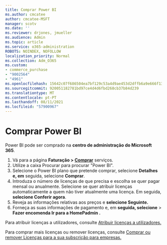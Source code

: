 ```yaml
---
title: Comprar Power BI
ms.author: cmcatee
author: cmcatee-MSFT
manager: scotv
ms.date: ''
ms.reviewer: drjones, jmueller
ms.audience: Admin
ms.topic: article
ms.service: o365-administration
ROBOTS: NOINDEX, NOFOLLOW
localization_priority: Normal
ms.collection: Adm_O365
ms.custom:
- commerce_purchase
- "9002564"
- "4961"
ms.openlocfilehash: 15642c07f686504ea7bf129c53a4d9ae453d2dffb6a9e666f1312ed35acf9c16
ms.sourcegitcommit: 920051182781bd97ce4d4d6fbd268cb37b84d239
ms.translationtype: MT
ms.contentlocale: pt-PT
ms.lasthandoff: 08/11/2021
ms.locfileid: "57900967"
---
```

# <a name="purchase-power-bi"></a>Comprar Power BI

Power BI pode ser comprado na **centro de administração do Microsoft 365**.

1. Vá para a página **Faturação > [Comprar](https://go.microsoft.com/fwlink/p/?linkid=868433)** serviços.
2. Utilize a caixa Procurar para procurar "Power BI".
3. Selecione o Power BI plano que pretende comprar, selecione **Detalhes e, em** seguida, selecione **Comprar**.
4. Introduza o número de licenças de que precisa e escolha se quer pagar mensal ou anualmente. Selecione se quer atribuir licenças automaticamente a quem não tiver atualmente uma licença. Em seguida, **selecione Conferir agora**.
5. Reveja as informações relativas aos preços e **selecione Seguinte.**
6. Forneça as suas informações de pagamento e, em **seguida, selecione**  >  **Fazer encomenda Ir para a HomePadmin .**

Para atribuir licenças a utilizadores, consulte [Atribuir licenças a utilizadores.](https://docs.microsoft.com/microsoft-365/admin/manage/assign-licenses-to-users)

Para comprar mais licenças ou remover licenças, consulte [Comprar ou remover Licenças para a sua subscrição para empresas.](https://docs.microsoft.com/microsoft-365/commerce/licenses/buy-licenses)